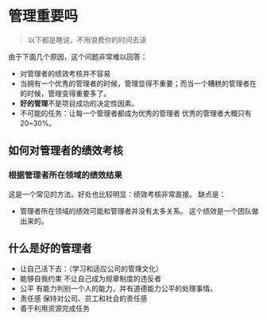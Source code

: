 # 管理重要吗

> 以下都是瞎说，不用浪费你的时间去读

由于下面几个原因，这个问题非常难以回答：
- 对管理者的绩效考核并不容易
- 当拥有一个优秀的管理者的时候，管理显得不重要；而当一个糟糕的管理者在的时候，管理变得重要多了。
- **好的管理**不是项目成功的决定性因素。
- 不可能的任务：让每一个管理者都成为优秀的管理者
  优秀的管理者大概只有20~30%。

## 如何对管理者的绩效考核

### 根据管理者所在领域的绩效结果
这是一个常见的方法。好处也比较明显：绩效考核非常直接。
缺点是：
- 管理者所在领域的绩效可能和管理者并没有太多关系。
  这个绩效是一个团队做出来的。

## 什么是好的管理者

- 让自己活下去：（学习和适应公司的管理文化）
- 能够自我约束
  不让自己成为规章制度的违反者
- 公平
  有能力判别一个人的能力，并有道德能力公平的处理事情。
- 责任感
  保持对公司、员工和社会的责任感
- 善于利用资源完成任务
